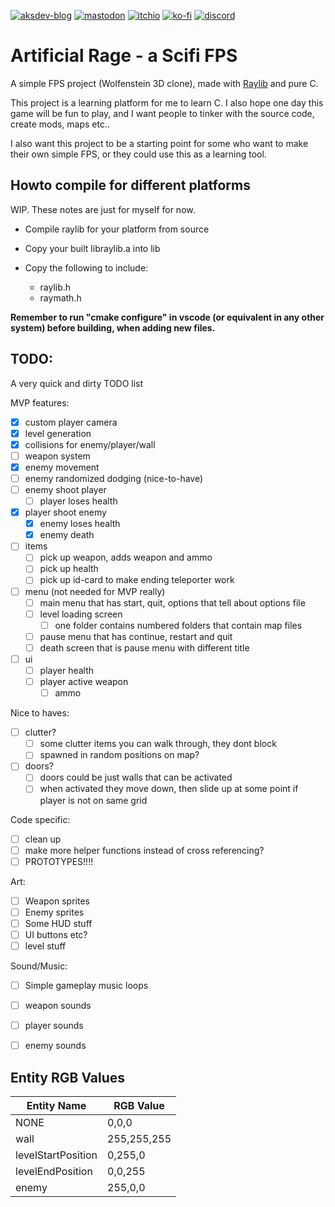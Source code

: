 [![aksdev-blog](https://img.shields.io/badge/blog-akselmo.dev-blue?style=flat-square)](https://akselmo.dev)
[![mastodon](https://img.shields.io/mastodon/follow/106864208846697693?color=%233088D4&domain=https%3A%2F%2Fmastodon.technology&logo=mastodon&style=flat-square&logoColor=white)](https://mastodon.technology/@huntra)
[![itchio](https://img.shields.io/badge/itch.io-akselmo-%23FA5C5C?style=flat-square&logo=itch.io&logoColor=white)](https://akselmo.itch.io/)
[![ko-fi](https://img.shields.io/badge/ko--fi-donate-%23FF5E5B?style=flat-square&logo=ko-fi&logoColor=white)](https://ko-fi.com/L4L57FOPF)
[![discord](https://img.shields.io/discord/475097536160595979?color=%235865F2&label=aks_dev%20discord&logo=discord&style=flat-square&logoColor=white)](https://discord.gg/PZkYZRx)
# Artificial Rage - a Scifi FPS

A simple FPS project (Wolfenstein 3D clone), made with [Raylib](https://www.raylib.com/) and pure C.

This project is a learning platform for me to learn C. I also hope one day this game will be fun to play,
and I want people to tinker with the source code, create mods, maps etc..

I also want this project to be a starting point for some who want to make their own simple FPS,
or they could use this as a learning tool.


## Howto compile for different platforms

WIP. These notes are just for myself for now.

* Compile raylib for your platform from source

* Copy your built libraylib.a into lib

* Copy the following to include:
  * raylib.h
  * raymath.h

**Remember to run "cmake configure" in vscode (or equivalent in any other system) before building, when adding new files.**

## TODO:

A very quick and dirty TODO list

MVP features:
- [x] custom player camera
- [x] level generation
- [x] collisions for enemy/player/wall
- [ ] weapon system
- [x] enemy movement
- [ ] enemy randomized dodging (nice-to-have)
- [ ] enemy shoot player
    - [ ] player loses health
- [x] player shoot enemy
    - [x] enemy loses health
    - [x] enemy death
- [ ] items
    - [ ] pick up weapon, adds weapon and ammo
    - [ ] pick up health
    - [ ] pick up id-card to make ending teleporter work
- [ ] menu (not needed for MVP really)
    - [ ] main menu that has start, quit, options that tell about options file
    - [ ] level loading screen
        - [ ] one folder contains numbered folders that contain map files
    - [ ] pause menu that has continue, restart and quit
    - [ ] death screen that is pause menu with different title
- [ ] ui
    - [ ] player health
    - [ ] player active weapon
        - [ ] ammo

Nice to haves:

- [ ] clutter?
    - [ ] some clutter items you can walk through, they dont block
    - [ ] spawned in random positions on map?
- [ ] doors?
    - [ ] doors could be just walls that can be activated
    - [ ] when activated they move down, then slide up at some point if player is not on same grid

Code specific:

- [ ] clean up
- [ ] make more helper functions instead of cross referencing?
- [ ] PROTOTYPES!!!!

Art:

- [ ] Weapon sprites
- [ ] Enemy sprites
- [ ] Some HUD stuff
- [ ] UI buttons etc?
- [ ] level stuff

Sound/Music:

- [ ] Simple gameplay music loops
- [ ] weapon sounds
- [ ] player sounds
- [ ] enemy sounds


## Entity RGB Values

| Entity Name        | RGB Value   |
|--------------------|-------------|
| NONE               | 0,0,0       |
| wall               | 255,255,255 |
| levelStartPosition | 0,255,0     |
| levelEndPosition   | 0,0,255     |
| enemy              | 255,0,0     |
